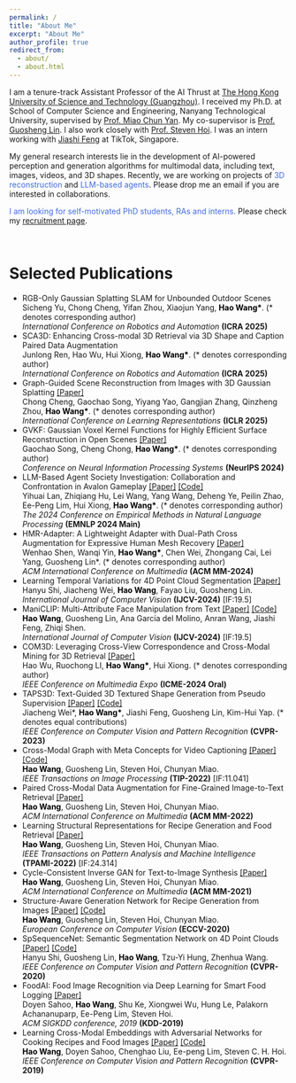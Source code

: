 ```yaml
---
permalink: /
title: "About Me"
excerpt: "About Me"
author_profile: true
redirect_from: 
  - about/
  - about.html
---
```


I am a tenure-track Assistant Professor of the AI Thrust at [The Hong Kong University of Science and Technology (Guangzhou)](https://hkust-gz.edu.cn/). I received my Ph.D. at School of Computer Science and Engineering, Nanyang Technological University, supervised by [Prof. Miao Chun Yan](https://dr.ntu.edu.sg/cris/rp/rp00084). My co-supervisor is [Prof. Guosheng Lin](https://guosheng.github.io). I also work closely with [Prof. Steven Hoi](https://sites.google.com/view/stevenhoi/home). I was an intern working with [Jiashi Feng](https://sites.google.com/site/jshfeng/home) at TikTok, Singapore. 

My general research interests lie in the development of AI-powered perception and generation algorithms for multimodal data, including text, images, videos, and 3D shapes. Recently, we are working on projects of <font color=RoyalBlue>3D reconstruction</font> and <font color=RoyalBlue>LLM-based agents</font>. Please drop me an email if you are interested in collaborations.


<font color=RoyalBlue>I am looking for self-motivated PhD students, RAs and interns.</font>
Please check my [recruitment page](https://wanghao.tech/recruitment/).


<br />


<!-- News
======

* [Oct 2023] Our paper on LLM agents in Avalon gameplay is released!
* [Feb 2023] Our paper is accepted to CVPR 2023.
* [Jun 2022] Our paper is accepted to TIP.
* [Jun 2022] Our paper is accepted to ACM MM 2022.
* [May 2022] Our paper is accepted to TPAMI. -->



Selected Publications
======
<ul>

<li>
  RGB-Only Gaussian Splatting SLAM for Unbounded Outdoor Scenes 
  <br/> 
  Sicheng Yu, Chong Cheng, Yifan Zhou, Xiaojun Yang, <strong><font color="black">Hao Wang*</font></strong>. (* denotes corresponding author)
  <br/><i>International Conference on Robotics and Automation</i>
    <strong>(ICRA 2025)</strong> <br>
</li>

<li>
  SCA3D: Enhancing Cross-modal 3D Retrieval via 3D Shape and Caption Paired Data Augmentation 
  <br/> 
  Junlong Ren, Hao Wu, Hui Xiong, <strong><font color="black">Hao Wang*</font></strong>. (* denotes corresponding author)
  <br/><i>International Conference on Robotics and Automation</i>
    <strong>(ICRA 2025)</strong> <br>
</li>

<li>
  Graph-Guided Scene Reconstruction from Images with 3D Gaussian Splatting <a href="https://openreview.net/forum?id=56vHbnk35S">[Paper]</a>
  <br/> 
  Chong Cheng, Gaochao Song, Yiyang Yao, Gangjian Zhang, Qinzheng Zhou, <strong><font color="black">Hao Wang*</font></strong>. (* denotes corresponding author)
  <br/><i>International Conference on Learning Representations</i>
    <strong>(ICLR 2025)</strong> <br>
</li>


<li>
  GVKF: Gaussian Voxel Kernel Functions for Highly Efficient Surface Reconstruction in Open Scenes <a href="https://arxiv.org/pdf/2411.01853">[Paper]</a>
  <br/> 
  Gaochao Song, Cheng Chong, <strong><font color="black">Hao Wang*</font></strong>. (* denotes corresponding author)
  <br/><i>Conference on Neural Information Processing Systems</i>
    <strong>(NeurIPS 2024)</strong> <br>
</li>

<li>
  LLM-Based Agent Society Investigation: Collaboration and Confrontation in Avalon Gameplay <a href="https://arxiv.org/abs/2310.14985">[Paper]</a> <a href="https://github.com/3DAgentWorld/LLM-Game-Agent">[Code]</a>
  <br/> 
  Yihuai Lan, Zhiqiang Hu, Lei Wang, Yang Wang, Deheng Ye, Peilin Zhao, Ee-Peng Lim, Hui Xiong, <strong><font color="black">Hao Wang*</font></strong>. (* denotes corresponding author)
  <br/><i>The 2024 Conference on Empirical Methods in Natural Language Processing</i>
    <strong>(EMNLP 2024 Main)</strong> <br>
</li>

<li>
  HMR-Adapter: A Lightweight Adapter with Dual-Path Cross Augmentation for Expressive Human Mesh Recovery <a href="https://dl.acm.org/doi/pdf/10.1145/3664647.3681641">[Paper]</a>
  <br/> 
  Wenhao Shen, Wanqi Yin, <strong><font color="black">Hao Wang*</font></strong>, Chen Wei, Zhongang Cai, Lei Yang, Guosheng Lin*. (* denotes corresponding author)
  <br/><i>ACM International Conference on Multimedia</i>
    <strong>(ACM MM-2024)</strong><br>
</li>

<li>
  Learning Temporal Variations for 4D Point Cloud Segmentation <a href="https://arxiv.org/abs/2207.04673">[Paper]</a>
  <br/> 
  Hanyu Shi, Jiacheng Wei, <strong><font color="black">Hao Wang</font></strong>, Fayao Liu, Guosheng Lin.
  <br/><i>International Journal of Computer Vision</i>
    <strong>(IJCV-2024)</strong> [<alert>IF:19.5</alert>]<br>
</li>

<li>
  ManiCLIP: Multi-Attribute Face Manipulation from Text <a href="https://link.springer.com/article/10.1007/s11263-024-02088-6">[Paper]</a> <a href="https://github.com/hwang1996/ManiCLIP">[Code]</a>
  <br/> 
  <strong><font color="black">Hao Wang</font></strong>, Guosheng Lin, Ana García del Molino, Anran Wang, Jiashi Feng, Zhiqi Shen.
  <br/><i>International Journal of Computer Vision</i>
    <strong>(IJCV-2024)</strong> [<alert>IF:19.5</alert>]<br>
</li>

<li>
    COM3D: Leveraging Cross-View Correspondence and Cross-Modal Mining for 3D Retrieval <a href="https://arxiv.org/abs/2405.04103">[Paper]</a>
    <br/>
    Hao Wu, Ruochong LI, <strong><font color="black">Hao Wang*</font></strong>, Hui Xiong. (* denotes corresponding author)
    <br/>
    <i>IEEE Conference on Multimedia Expo </i> <strong>(ICME-2024 Oral)</strong><br>
</li>
<li>
    TAPS3D: Text-Guided 3D Textured Shape Generation from Pseudo Supervision <a href="https://arxiv.org/abs/2303.13273">[Paper]</a> <a href="https://github.com/plusmultiply/taps3d">[Code]</a>
    <br/>
    Jiacheng Wei*, <strong><font color="black">Hao Wang*</font></strong>, Jiashi Feng, Guosheng Lin, Kim-Hui Yap. (* denotes equal contributions)
    <br/>
    <i>IEEE Conference on Computer Vision and Pattern Recognition </i> <strong>(CVPR-2023)</strong><br>
</li>
<li>
    Cross-Modal Graph with Meta Concepts for Video Captioning <a href="https://arxiv.org/abs/2108.06458">[Paper]</a> <a href="https://github.com/hwang1996/Meta-Concepts-for-Video-Captioning">[Code]</a>
    <br/>
    <strong><font color="black">Hao Wang</font></strong>, Guosheng Lin, Steven Hoi, Chunyan Miao.
    <br/><i>IEEE Transactions on Image Processing</i>
    <strong>(TIP-2022)</strong> [<alert>IF:11.041</alert>]<br>
</li>
<li>
    Paired Cross-Modal Data Augmentation for Fine-Grained Image-to-Text Retrieval <a href="https://arxiv.org/abs/2207.14428">[Paper]</a>
    <br/>
    <strong><font color="black">Hao Wang</font></strong>, Guosheng Lin, Steven Hoi, Chunyan Miao.
    <br/><i>ACM International Conference on Multimedia</i>
    <strong>(ACM MM-2022)</strong><br>
</li>
<li>
    Learning Structural Representations for Recipe Generation and Food Retrieval <a href="https://arxiv.org/abs/2110.01209">[Paper]</a>
    <br/>
    <strong><font color="black">Hao Wang</font></strong>, Guosheng Lin, Steven Hoi, Chunyan Miao.
    <br/><i>IEEE Transactions on Pattern Analysis and Machine Intelligence</i>
    <strong>(TPAMI-2022)</strong> [<alert>IF:24.314</alert>]<br>
</li>
<li>
    Cycle-Consistent Inverse GAN for Text-to-Image Synthesis <a href="https://arxiv.org/abs/2108.01361">[Paper]</a>
    <br/>
    <strong><font color="black">Hao Wang</font></strong>, Guosheng Lin, Steven Hoi, Chunyan Miao.
    <br/><i>ACM International Conference on Multimedia</i>
    <strong>(ACM MM-2021)</strong><br>
</li>
<li>
    Structure-Aware Generation Network for Recipe Generation from Images <a href="https://www.ecva.net/papers/eccv_2020/papers_ECCV/html/5757_ECCV_2020_paper.php">[Paper]</a> <a href="https://github.com/hwang1996/SGN">[Code]</a>
    <br/> 
    <strong><font color="black">Hao Wang</font></strong>, Guosheng Lin, Steven Hoi, Chunyan Miao.
    <br/><i>European Conference on Computer Vision</i>
    <strong>(ECCV-2020)</strong> <br>
</li>
<li>
    SpSequenceNet: Semantic Segmentation Network on 4D Point Clouds <a href="http://openaccess.thecvf.com/content_CVPR_2020/html/Shi_SpSequenceNet_Semantic_Segmentation_Network_on_4D_Point_Clouds_CVPR_2020_paper.html">[Paper]</a> <a href="https://github.com/dante0shy/SpSequenceNet">[Code]</a>
    <br/> 
    Hanyu Shi, Guosheng Lin, <strong><font color="black">Hao Wang</font></strong>, Tzu-Yi Hung, Zhenhua Wang.
    <br/><i>IEEE Conference on Computer Vision and Pattern Recognition</i>
    <strong>(CVPR-2020)</strong> <br>
</li>
<li>
    FoodAI: Food Image Recognition via Deep Learning for Smart Food Logging <a href="https://arxiv.org/abs/1909.11946">[Paper]</a>
    <br/> 
    Doyen Sahoo, <strong><font color="black">Hao Wang</font></strong>, Shu Ke, Xiongwei Wu, Hung Le, Palakorn Achananuparp, Ee-Peng Lim, Steven Hoi.
    <br/><i> ACM SIGKDD conference, 2019</i>
    <strong>(KDD-2019)</strong> <br>
</li>
<li>
    Learning Cross-Modal Embeddings with Adversarial Networks for Cooking Recipes and Food Images <a href="http://openaccess.thecvf.com/content_CVPR_2019/html/Wang_Learning_Cross-Modal_Embeddings_With_Adversarial_Networks_for_Cooking_Recipes_and_CVPR_2019_paper.html">[Paper]</a> <a href="https://github.com/hwang1996/ACME">[Code]</a>
    <br/> 
    <strong><font color="black">Hao Wang</font></strong>, Doyen Sahoo, Chenghao Liu, Ee-peng Lim, Steven C. H. Hoi.
    <br/><i>IEEE Conference on Computer Vision and Pattern Recognition</i>
    <strong>(CVPR-2019)</strong> <br>
</li>
</ul>
